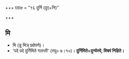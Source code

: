 +++
title = "९६ दुर्नि (दुर्+नि)"

+++

## मि
- मि (डु मिञ् प्रक्षेपणे)।
- 'पदे पदे दुर्निमिते गलन्ती' (रघु० ७।१०)। **दुर्निमिते=दुर्न्यस्ये, विषमं निहिते।**
